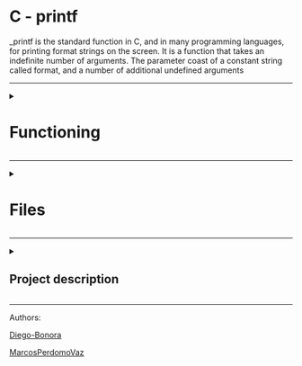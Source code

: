 <div id="header" align="left">
	<h1  class="page_title" align="left" width="60">C - printf</h1>
_printf is the standard function in C, and in many programming languages, for printing format strings on the screen.
It is a function that takes an indefinite number of arguments. The parameter coast of a constant string called format, and a number of additional undefined arguments
	</div>
	 
---

<div>
<details>
  <summary><h1>Functioning</h1></summary>
  <p>What this function does is to go through the format constant character by character, and according to the character it finds, it evaluates and performs a function.

To be more specific, the format string includes the text to be printed literally and as it proceeds, it will check if the current character is a '%', when it finds this format indicator, in case the next character is a format specifier, it replaces it with the text obtained from the added parameters, in case it is another '%', it simply prints that '%', if it is neither a format type nor a '%', it simply prints the % followed by the character after that '%'.</p>
Example:

Input:
```c
int mian()
{
	_printf("Character:[%c]|n", 'H');
	return(0);
}
```
Output:
```
Character:[H]
```
<h2>Format indicator</h2>
<p>The symbol '%' denotes the beginning of the formatting mark.</p>
If several indicators are pickled in the format constant string, the values are included in the same order in which they appear.

As shown in the following example:

Input
```c
int main()
{
	_printf("Color %s, number %d", "red", 1234567);
	return (0);
}
```
Output:
```
Color red, number 1234567
```
<h2>Syntax</h2>

```
_printf("% [ format ]", type);
```

<details>
  <summary align="left" ><h1width="60">Format type field</h1></summary>
  <table align="left" width="60">
	<tr>
    <th>format types</th>
    <th>description </th>
  </tr>
  <tr>
    <td>%c</td>
    <td>Prints the corresponding ASCII character</td>
  </tr>
  <tr>
    <td>%s</td>
    <td>Character string (ending in '0')</td>
  </tr>
  <tr>
    <td>%d, %i</td>
    <td>Signed decimal conversion of an integer</td>
  </tr>
  <tr>
    <td>%b</td>
    <td>the unsigned int argument is converted to binary</td>
  </tr>
  <tr>
    <td>%u</td>
    <td>Unsigned decimal conversion of an integer</td>
  </tr>
  <tr>
    <td>%o</td>
    <td>Unsigned octal conversion of an integer</td>
  </tr>
  <tr>
    <td>%x, %X</td>
    <td>Unsigned hexadecimal conversion, x for lowercase, X for uppercase</td>
  </tr>
  <tr>
    <td>%r</td>
    <td>prints the reversed string</td>
  </tr>
  <tr>
    <td>%R</td>
    <td>prints the rot13'ed string</td>
  </tr>
  <tr>
    <td>%p </td>
    <td>Memory address (pointer)</td>
  </tr>
</table>
</details>

<details>
  <summary><h2>compilation and installation</h2></summary>
  
  ```c
  // clones the repository
  $ git clone https://github.com/Diego-Bonora/holbertonschool-printf
  $ cd holbertonschool-printf
  // creates a main call function
  $ make all
  gcc -Wall -Wextra -Werror -pedantic -std=gnu89 -Wno-format *.c -o printf
  ./printf
  // output examples
 Negative:[-762534]
 Unsigned:[2147484671]
 Unsigned octal:[20000001777]
 Unsigned hexadecimal:[800003ff, 800003FF]
 Character:[H]
 String:[I am a string !]
 ```
 
</details>
	
<div>
<details>

  <summary align="left"><h2 width="60">Examples and tests</h2></summary>
  Compilation:
  
  ```c
  
  // You might want to look at the gcc flag -Wno-format when testing with your printf and the standard printf. Example of test file that you could use:
  $ gcc -Wall -Werror -Wextra -pedantic -std=gnu89 -Wno-format *.c
  
  ````
  
testing function

* INPUTS:

```c
#include "main.h"
int main(void)
{
    int len;
    unsigned int ui;
    void *addr;
	char *str = "Diego-Bonora";

    len = _printf("Let's try to printf a simple sentence.\n");
    ui = (unsigned int)INT_MAX + 1024;
    addr = (void *)0x7ffe637541f0;
    _printf("Length:[%d, %i]\n", len, len);
    _printf("Negative:[%d]\n", -762534);
    _printf("Unsigned:[%u]\n", ui);
    _printf("Unsigned octal:[%o]\n", ui);
    _printf("Unsigned hexadecimal:[%x, %X]\n", ui, ui);
    _printf("Character:[%c]\n", 'H');
    _printf("String:[%s]\n", "I am a string !");
    _printf("Address:[%p]\n", addr);
    len = _printf("Percent:[%%]\n");
    _printf("Len:[%d]\n", len);
    _printf("Unknown:[%r]\n",  str);
	_printf("Prints the rot13'ed:[%R]\n", str);
    return (0);
}
```
* OUTPUTS:

```
Let's try to printf a simple sentence.
Length:[39, 39]
Negative:[-762534]
Unsigned:[2147484671]
Unsigned octal:[20000001777]
Unsigned hexadecimal:[800003ff, 800003FF]
Character:[H]
String:[I am a string !]
Address:[0x7ffe637541f0]
Percent:[%]
Len:[12]
Unknown:[ocirotipaS]
Prints the rot13'ed:[Facvgbevpb]
```
</details>
</div>
</details>
</div>

----

<div>
<details>
<summary><h1>Files</h1></summary>
<h4>Index</h4>
	
1. [ _printf.c ](#_printf.c)
	
2. [ main.h ](#main.h)
	
3. [ get_function.c ](#get_function.c)
	
4. [ print_number.c ](#print_number.c)
	
5. [ print_rev.c ](#print_rev.c)

6. [ normal_functions.c ](#normal_functions.c)

7. [ advance_functions.c ](#advance_functions.c)

8. [ _putchar.c ](#_putchar.c)

9. [ print_unsigned.c ](#print_unsigned.c)

10. [ realloc.c ](#realloc.c)

11. [ strlen.c ](#strlen.c)

12. [ printf.man ](#printf.man)

<a name="_printf.c"></a>
<h2><a href="https://github.com/Diego-Bonora/holbertonschool-printf/blob/master/_printf.c">_printf.c</a></h2>
	
This file contains the main code of the printf function.
In this one the function get_function is invoked to look for the functions of formats, and this same function is the one that is in charge of sending the parameters to these functions to print formats.
	
Prototype: ```int _printf(const char *format, ...);```
	
<details>
<summary><h1 align="left">flow chart</h1></summary>
	<img width="12000" alt="diagrama de flujo de printf" src="">
</details>

---
	
<a name="main.h"></a>
	<h2><a href="https://github.com/Diego-Bonora/holbertonschool-printf/blob/master/main.h">main.h</a></h2>
this file has all the maros headers used by the functions, function prototypes and structure.
	
```c
/**
 * struct get_formats - contains the formats
 * @f_s: format specifier
 * @f: pointer to formatting functions
 *
 * Description: this structure contains the format indicators in the f_s layer, and the functions corresponding to these formats in the field f
 */
typedef struct get_formats
{
	char f_s;
	int (*f)(va_list args);
} get_t;
```

<a name="get_function.c"></a>
<h2><a href="https://github.com/Diego-Bonora/holbertonschool-printf/blob/master/get_function.c">get_function.c</a></h2>
This file contains the function that will give us the function to print the required format
Contains the format flags and their respective functions.
	
```get_t functions[ array of formats and functions ]```

<a name="normal_functions.c"></a>
<h2><a href="https://github.com/Diego-Bonora/holbertonschool-printf/blob/master/normal_functions.c">normal_functions.c</a></h2>
This file contains the functions for printing strings composed of characters.

* [ **c** ]
Converts an argument of type int to a value of type unsigned char and writes the corresponding ASCII character code to the output stream.

* [ **s** ]
Writes the characters of the string specified by an argument of type char *, up to, but not including the terminating NUL character ('\0'), to the output stream.

* [ **x, X** ] 
Converts an unsigned argument to unsigned hexadecimal notation, and writes it to the output stream. The default precision is 1, but if more digits are needed, leading zeros are added.
Hexadecimal notation uses the digits 0 through 9 and the characters a through f or A through F for x or X conversions, respectively, as hexadecimal digits. Subject to the control flag alternatively, 0x or 0X is prefixed to the output.

* [ **R** ]
Encrypt a string in ROT13, rotate 13 positions" a letter, moving any letter 13 positions in the alphabet.

<a name="print_number.c"></a>
<h2><a href="https://github.com/Diego-Bonora/holbertonschool-printf/blob/master/print_number.c">print_numbers.c</a></h2>
This file contains the functions to print format strings composed of numbers

* [ **d, i** ]
Converts an int argument to signed decimal notation and writes it to the output stream.

* [ **b** ]
Converts an unsigned integer argument to binary

* [ **u** ]
Converts an unsigned argument to unsigned decimal notation, and writes it to the output stream.

* [ **o** ]
Converts an unsigned argument to unsigned octal notation and writes it to the output stream.

<a name="_putchar"></a>
<h2><a href="https://github.com/Diego-Bonora/holbertonschool-printf/blob/master/_putchar.c">_putchar.c</a></h2>
This file contains the function putchar that takes a single character as an argument and writes it to the standard output


<a name="advance_functions.c"></a>
<h2><a href="https://github.com/Diego-Bonora/holbertonschool-printf/blob/master/advance_functions.c">advance_functions.c</a></h2>
This file contains all auxiliary functions used by other functions.


<a name="print_rev.c"></a>
<h2><a href="https://github.com/Diego-Bonora/holbertonschool-printf/blob/master/print_rev.c">print_rev.c</a></h2>
This file contains the function print_rev, this function prints the characters in the input string in reverse order to the console.


<a name="print_unsigned"></a>
<h2><a href="https://github.com/Diego-Bonora/holbertonschool-printf/blob/master/print_unsigned.c">print_unsigned</a></h2>
This file contains the function print_unsigned_num, this function prints an unsigned integer to the console with its digits reversed, including any leading zeros.

<a name="realloc.c"></a>
<h2><a href="https://github.com/Diego-Bonora/holbertonschool-printf/blob/master/realloc.c">realloc.c</a></h2>
This file contains the function _realloc, this function reallocated memory for a block of data pointed to by ptr to a new block of memory of a specified size size, copies the data from the old block to the new block, and frees the old block.

<a name="strlen.c"></a>
<h2><a href="https://github.com/Diego-Bonora/holbertonschool-printf/blob/master/strlen.c">strlen.c</a></h2>
This file contains the function _strlen, this function calculates the length of a string by counting the number of characters in it until it reaches the null byte that marks the end of the string.


<a name="printf.man"></a>
<h2><a href="">printf.man</a></h2>

* printf function manual, to view the man page, enter:

```man ./printf.man```

</details>
</div>

---

<div>
<details>
<summary><h2>Project description</h2></summary>
	
This is the first group project, carried out by Holberton students.
The goal of this assignment is to recreate the printf function, a basic version of the standard function.
It also encourages group and team work with a randomly assigned partner.

---

<details>
  <summary>Requirements</summary>
  
* Allowed editors: vi, vim, emacs.

* You are not allowed to use global variables.

* No more than 5 functions per file.

* it is not necessary to upload the test network to your repository.

* The prototypes of all your functions should be included in your header file called main.h.

* Note that we will not provide the putchar function for this project.
</details>

---

<details>
  <summary>Authorized functions and macros</summary>
  
* write (man 2 write)

* malloc (man 3 malloc)

* free (man 3 free)

* va_start (man 3 va_start)

* va_end (man 3 va_end)

* va_copy (man 3 va_copy)

* va_arg (man 3 va_arg)
</details>
</details>
</div>

---

<footer>
<p align="left">Authors:<p>
<p align="left"><a href="https://github.com/Diego-Bonora" target="blank">Diego-Bonora</a></p>
<p align="left"><a href="https://github.com/MarcosPerdomoVaz" target="blank">MarcosPerdomoVaz</a></p>
</footer>
